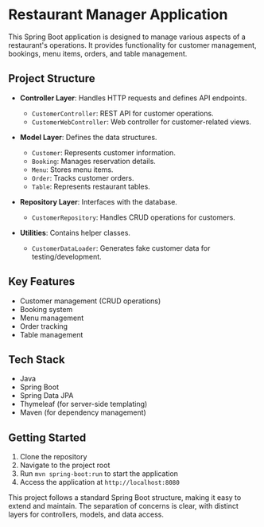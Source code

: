 # Restaurant Manager Application

This Spring Boot application is designed to manage various aspects of a restaurant's operations. It provides functionality for customer management, bookings, menu items, orders, and table management.

## Project Structure

- **Controller Layer**: Handles HTTP requests and defines API endpoints.
    - `CustomerController`: REST API for customer operations.
    - `CustomerWebController`: Web controller for customer-related views.

- **Model Layer**: Defines the data structures.
    - `Customer`: Represents customer information.
    - `Booking`: Manages reservation details.
    - `Menu`: Stores menu items.
    - `Order`: Tracks customer orders.
    - `Table`: Represents restaurant tables.

- **Repository Layer**: Interfaces with the database.
    - `CustomerRepository`: Handles CRUD operations for customers.

- **Utilities**: Contains helper classes.
    - `CustomerDataLoader`: Generates fake customer data for testing/development.

## Key Features

- Customer management (CRUD operations)
- Booking system
- Menu management
- Order tracking
- Table management

## Tech Stack

- Java
- Spring Boot
- Spring Data JPA
- Thymeleaf (for server-side templating)
- Maven (for dependency management)

## Getting Started

1. Clone the repository
2. Navigate to the project root
3. Run `mvn spring-boot:run` to start the application
4. Access the application at `http://localhost:8080`

This project follows a standard Spring Boot structure, making it easy to extend and maintain. The separation of concerns is clear, with distinct layers for controllers, models, and data access.